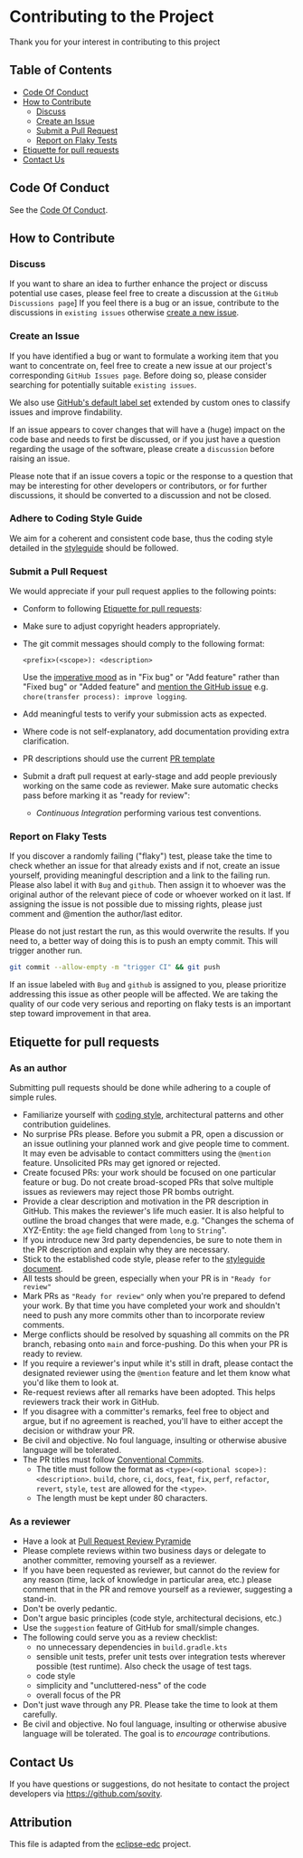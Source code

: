# Contributing to the Project

Thank you for your interest in contributing to this project

## Table of Contents

- [Code Of Conduct](#code-of-conduct)
- [How to Contribute](#how-to-contribute)
  - [Discuss](#discuss)
  - [Create an Issue](#create-an-issue)
  - [Submit a Pull Request](#submit-a-pull-request)
  - [Report on Flaky Tests](#report-on-flaky-tests)
- [Etiquette for pull requests](#etiquette-for-pull-requests)
- [Contact Us](#contact-us)

## Code Of Conduct

See the [Code Of Conduct](CODE_OF_CONDUCT.md).

## How to Contribute

### Discuss

If you want to share an idea to further enhance the project or discuss potential
use cases, please feel free to create a discussion at the
`GitHub Discussions page`] If you feel there is a bug or an issue, contribute to
the discussions in `existing issues` otherwise
[create a new issue](#create-an-issue).

### Create an Issue

If you have identified a bug or want to formulate a working item that you want
to concentrate on, feel free to create a new issue at our project's
corresponding `GitHub Issues page`. Before doing so, please consider searching
for potentially suitable `existing issues`.

We also use
[GitHub's default label set](https://docs.github.com/en/issues/using-labels-and-milestones-to-track-work/managing-labels)
extended by custom ones to classify issues and improve findability.

If an issue appears to cover changes that will have a (huge) impact on the code
base and needs to first be discussed, or if you just have a question regarding
the usage of the software, please create a `discussion` before raising an issue.

Please note that if an issue covers a topic or the response to a question that
may be interesting for other developers or contributors, or for further
discussions, it should be converted to a discussion and not be closed.

### Adhere to Coding Style Guide

We aim for a coherent and consistent code base, thus the coding style detailed
in the [styleguide](STYLEGUIDE.md) should be followed.

### Submit a Pull Request

We would appreciate if your pull request applies to the following points:

- Conform to following
  [Etiquette for pull requests](#etiquette-for-pull-requests):

- Make sure to adjust copyright headers appropriately.

- The git commit messages should comply to the following format:

  ```
  <prefix>(<scope>): <description>
  ```

  Use the
  [imperative mood](https://github.com/git/git/blob/master/Documentation/SubmittingPatches)
  as in "Fix bug" or "Add feature" rather than "Fixed bug" or "Added feature"
  and
  [mention the GitHub issue](https://docs.github.com/en/issues/tracking-your-work-with-issues/linking-a-pull-request-to-an-issue)
  e.g. `chore(transfer process): improve logging`.

- Add meaningful tests to verify your submission acts as expected.

- Where code is not self-explanatory, add documentation providing extra
  clarification.

- PR descriptions should use the current
  [PR template](.github/PULL_REQUEST_TEMPLATE.md)

- Submit a draft pull request at early-stage and add people previously working
  on the same code as reviewer. Make sure automatic checks pass before marking
  it as "ready for review":

  - _Continuous Integration_ performing various test conventions.

### Report on Flaky Tests

If you discover a randomly failing ("flaky") test, please take the time to check
whether an issue for that already exists and if not, create an issue yourself,
providing meaningful description and a link to the failing run. Please also
label it with `Bug` and `github`. Then assign it to whoever was the original
author of the relevant piece of code or whoever worked on it last. If assigning
the issue is not possible due to missing rights, please just comment and
@mention the author/last editor.

Please do not just restart the run, as this would overwrite the results. If you
need to, a better way of doing this is to push an empty commit. This will
trigger another run.

```bash
git commit --allow-empty -m "trigger CI" && git push
```

If an issue labeled with `Bug` and `github` is assigned to you, please
prioritize addressing this issue as other people will be affected. We are taking
the quality of our code very serious and reporting on flaky tests is an
important step toward improvement in that area.

## Etiquette for pull requests

### As an author

Submitting pull requests should be done while adhering to a couple of simple
rules.

- Familiarize yourself with [coding style](STYLEGUIDE.md), architectural
  patterns and other contribution guidelines.
- No surprise PRs please. Before you submit a PR, open a discussion or an issue
  outlining your planned work and give people time to comment. It may even be
  advisable to contact committers using the `@mention` feature. Unsolicited PRs
  may get ignored or rejected.
- Create focused PRs: your work should be focused on one particular feature or
  bug. Do not create broad-scoped PRs that solve multiple issues as reviewers
  may reject those PR bombs outright.
- Provide a clear description and motivation in the PR description in GitHub.
  This makes the reviewer's life much easier. It is also helpful to outline the
  broad changes that were made, e.g. "Changes the schema of XYZ-Entity: the
  `age` field changed from `long` to `String`".
- If you introduce new 3rd party dependencies, be sure to note them in the PR
  description and explain why they are necessary.
- Stick to the established code style, please refer to the
  [styleguide document](STYLEGUIDE.md).
- All tests should be green, especially when your PR is in `"Ready for review"`
- Mark PRs as `"Ready for review"` only when you're prepared to defend your
  work. By that time you have completed your work and shouldn't need to push any
  more commits other than to incorporate review comments.
- Merge conflicts should be resolved by squashing all commits on the PR branch,
  rebasing onto `main` and force-pushing. Do this when your PR is ready to
  review.
- If you require a reviewer's input while it's still in draft, please contact
  the designated reviewer using the `@mention` feature and let them know what
  you'd like them to look at.
- Re-request reviews after all remarks have been adopted. This helps reviewers
  track their work in GitHub.
- If you disagree with a committer's remarks, feel free to object and argue, but
  if no agreement is reached, you'll have to either accept the decision or
  withdraw your PR.
- Be civil and objective. No foul language, insulting or otherwise abusive
  language will be tolerated.
- The PR titles must follow
  [Conventional Commits](https://www.conventionalcommits.org/en/v1.0.0/).
  - The title must follow the format as
    `<type>(<optional scope>): <description>`. `build`, `chore`, `ci`, `docs`,
    `feat`, `fix`, `perf`, `refactor`, `revert`, `style`, `test` are allowed for
    the `<type>`.
  - The length must be kept under 80 characters.

### As a reviewer

- Have a look at
  [Pull Request Review Pyramide](https://www.morling.dev/blog/the-code-review-pyramid/)
- Please complete reviews within two business days or delegate to another
  committer, removing yourself as a reviewer.
- If you have been requested as reviewer, but cannot do the review for any
  reason (time, lack of knowledge in particular area, etc.) please comment that
  in the PR and remove yourself as a reviewer, suggesting a stand-in.
- Don't be overly pedantic.
- Don't argue basic principles (code style, architectural decisions, etc.)
- Use the `suggestion` feature of GitHub for small/simple changes.
- The following could serve you as a review checklist:
  - no unnecessary dependencies in `build.gradle.kts`
  - sensible unit tests, prefer unit tests over integration tests wherever
    possible (test runtime). Also check the usage of test tags.
  - code style
  - simplicity and "uncluttered-ness" of the code
  - overall focus of the PR
- Don't just wave through any PR. Please take the time to look at them
  carefully.
- Be civil and objective. No foul language, insulting or otherwise abusive
  language will be tolerated. The goal is to _encourage_ contributions.

## Contact Us

If you have questions or suggestions, do not hesitate to contact the project
developers via https://github.com/sovity.

## Attribution

This file is adapted from the
[eclipse-edc](https://github.com/eclipse-dataspaceconnector/DataSpaceConnector)
project.
